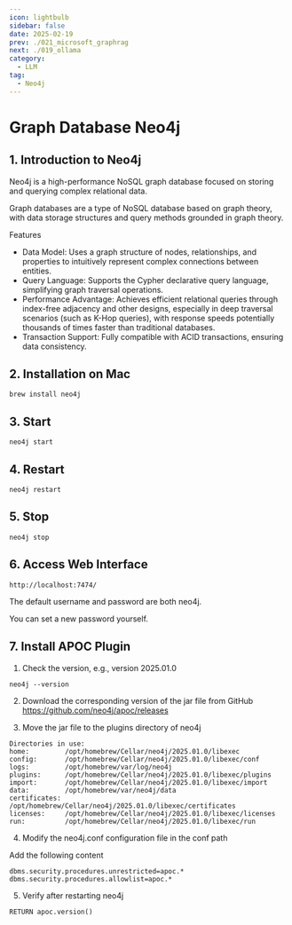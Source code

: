 ```yaml
---
icon: lightbulb
sidebar: false
date: 2025-02-19
prev: ./021_microsoft_graphrag
next: ./019_ollama
category:
  - LLM
tag:
  - Neo4j
---
```

# Graph Database Neo4j
<!-- more -->
## 1. Introduction to Neo4j
Neo4j is a high-performance NoSQL graph database focused on storing and querying complex relational data.

Graph databases are a type of NoSQL database based on graph theory, with data storage structures and query methods grounded in graph theory.

Features
- Data Model: Uses a graph structure of nodes, relationships, and properties to intuitively represent complex connections between entities.
- Query Language: Supports the Cypher declarative query language, simplifying graph traversal operations.
- Performance Advantage: Achieves efficient relational queries through index-free adjacency and other designs, especially in deep traversal scenarios (such as K-Hop queries), with response speeds potentially thousands of times faster than traditional databases.
- Transaction Support: Fully compatible with ACID transactions, ensuring data consistency.

## 2. Installation on Mac
```
brew install neo4j
```

## 3. Start
```
neo4j start
```

## 4. Restart
```
neo4j restart
```

## 5. Stop
```
neo4j stop
```

## 6. Access Web Interface
```
http://localhost:7474/
```
The default username and password are both neo4j.

You can set a new password yourself.

## 7. Install APOC Plugin
1. Check the version, e.g., version 2025.01.0
```
neo4j --version
```

2. Download the corresponding version of the jar file from GitHub
https://github.com/neo4j/apoc/releases

3. Move the jar file to the plugins directory of neo4j
```
Directories in use:
home:         /opt/homebrew/Cellar/neo4j/2025.01.0/libexec
config:       /opt/homebrew/Cellar/neo4j/2025.01.0/libexec/conf
logs:         /opt/homebrew/var/log/neo4j
plugins:      /opt/homebrew/Cellar/neo4j/2025.01.0/libexec/plugins
import:       /opt/homebrew/Cellar/neo4j/2025.01.0/libexec/import
data:         /opt/homebrew/var/neo4j/data
certificates: /opt/homebrew/Cellar/neo4j/2025.01.0/libexec/certificates
licenses:     /opt/homebrew/Cellar/neo4j/2025.01.0/libexec/licenses
run:          /opt/homebrew/Cellar/neo4j/2025.01.0/libexec/run
```

4. Modify the neo4j.conf configuration file in the conf path

Add the following content
```
dbms.security.procedures.unrestricted=apoc.*
dbms.security.procedures.allowlist=apoc.*
```

5. Verify after restarting neo4j
```
RETURN apoc.version()
``` 